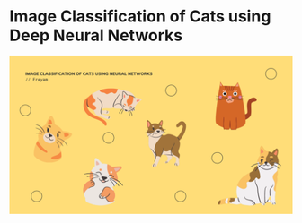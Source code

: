 # Image Classification of Cats using Deep Neural Networks

![Cats](cat-classification.png?raw=true "Image Classification of Cats using Deep Neural Networks")

